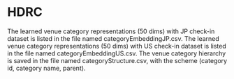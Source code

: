 # HDRC
The learned venue category representations (50 dims) with JP check-in dataset is listed in the file named categoryEmbeddingJP.csv.
The learned venue category representations (50 dims) with US check-in dataset is listed in the file named categoryEmbeddingUS.csv.
The venue category hierarchy is saved in the file named categoryStructure.csv, with the scheme (category id, category name, parent).
